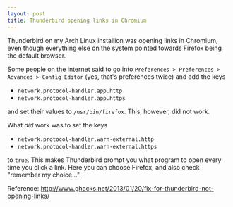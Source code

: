 ```yaml
---
layout: post
title: Thunderbird opening links in Chromium
---
```

Thunderbird on my Arch Linux installion was opening links in Chromium,
even though everything else on the system pointed towards Firefox being the
default browser.

Some people on the internet said to go into `Preferences > Preferences >
Advanced > Config Editor` (yes, that's preferences twice) and add the keys

* `network.protocol-handler.app.http`
* `network.protocol-handler.app.https`

and set their values to `/usr/bin/firefox`.
This, however, did not work.

What _did_ work was to set the keys

* `network.protocol-handler.warn-external.http`
* `network.protocol-handler.warn-external.https`

to `true`. This makes Thunderbird prompt you what program to open every time you
click a link. Here you can choose Firefox, and also check "remember my
choice...".

Reference: <http://www.ghacks.net/2013/01/20/fix-for-thunderbird-not-opening-links/>

